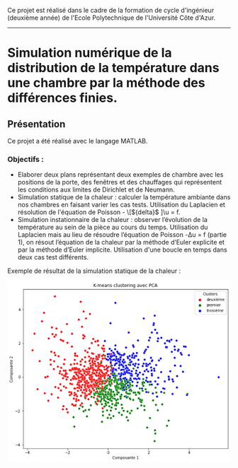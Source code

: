 Ce projet est réalisé dans le cadre de la formation de cycle d'ingénieur (deuxième année) de l'Ecole Polytechnique de l'Université Côte d'Azur.
***
# Simulation numérique de la distribution de la température dans une chambre par la méthode des différences finies.

## Présentation
Ce projet a été réalisé avec le langage MATLAB.

### Objectifs :
* Elaborer deux plans représentant deux exemples de chambre avec les positions de la porte, des fenêtres et des chauffages qui représentent les conditions aux limites de Dirichlet et de Neumann.
* Simulation statique de la chaleur : calculer la température ambiante dans nos chambres en faisant varier les cas tests. Utilisation du Laplacien et résolution de l'équation de Poisson - \\[$\{delta}$ ]\\u = f.
* Simulation instationnaire de la chaleur : observer l’évolution de la température au sein de la pièce au cours du temps. Utilisation du Laplacien mais au lieu de résoudre l’équation de Poisson -Δu = f (partie 1), on résout l’équation de la chaleur par la méthode d’Euler explicite et par la méthode d’Euler implicite. Utilisation d'une boucle en temps dans deux cas test différents.

Exemple de résultat de la simulation statique de la chaleur :

![alt text](https://github.com/JulienChoukroun/Machine-Learning-Clustering-Python/blob/main/Images/K-means.png "K-means Clustering")
